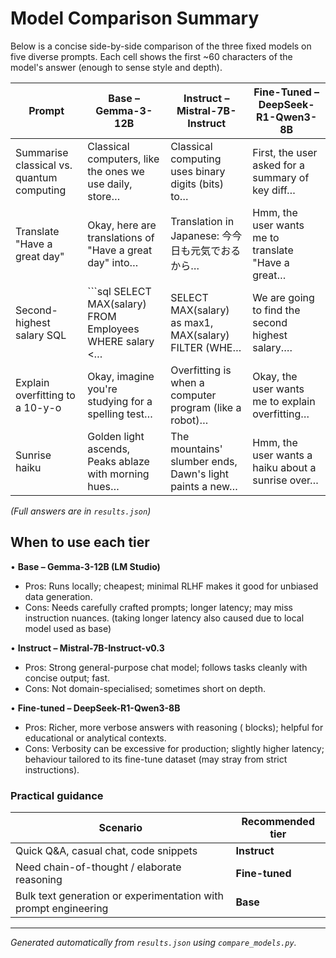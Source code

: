 # Model Comparison Summary

Below is a concise side-by-side comparison of the three fixed models on five diverse prompts. Each cell shows the first ~60 characters of the model's answer (enough to sense style and depth).

| Prompt | Base – Gemma-3-12B | Instruct – Mistral-7B-Instruct | Fine-Tuned – DeepSeek-R1-Qwen3-8B |
| --- | --- | --- | --- |
| Summarise classical vs. quantum computing | Classical computers, like the ones we use daily, store… | Classical computing uses binary digits (bits) to… | <think> First, the user asked for a summary of key diff… |
| Translate "Have a great day" | Okay, here are translations of "Have a great day" into… | Translation in Japanese: 今今日も元気でおるから… | <think> Hmm, the user wants me to translate "Have a great… |
| Second-highest salary SQL | ```sql SELECT MAX(salary) FROM Employees WHERE salary <… | SELECT MAX(salary) as max1, MAX(salary) FILTER (WHE… | <think> We are going to find the second highest salary.… |
| Explain overfitting to a 10-y-o | Okay, imagine you're studying for a spelling test… | Overfitting is when a computer program (like a robot)… | <think> Okay, the user wants me to explain overfitting… |
| Sunrise haiku | Golden light ascends, Peaks ablaze with morning hues… | The mountains' slumber ends, Dawn's light paints a new… | <think> Hmm, the user wants a haiku about a sunrise over… |

*(Full answers are in `results.json`)*

## When to use each tier

• **Base – Gemma-3-12B (LM Studio)**
  * Pros: Runs locally; cheapest; minimal RLHF makes it good for unbiased data generation.
  * Cons: Needs carefully crafted prompts; longer latency; may miss instruction nuances. (taking longer latency also caused due to local model used as base)

• **Instruct – Mistral-7B-Instruct-v0.3**
  * Pros: Strong general-purpose chat model; follows tasks cleanly with concise output; fast.
  * Cons: Not domain-specialised; sometimes short on depth.

• **Fine-tuned – DeepSeek-R1-Qwen3-8B**
  * Pros: Richer, more verbose answers with reasoning (**<think>** blocks); helpful for educational or analytical contexts.
  * Cons: Verbosity can be excessive for production; slightly higher latency; behaviour tailored to its fine-tune dataset (may stray from strict instructions).

### Practical guidance

| Scenario | Recommended tier |
| --- | --- |
| Quick Q&A, casual chat, code snippets | **Instruct** |
| Need chain-of-thought / elaborate reasoning | **Fine-tuned** |
| Bulk text generation or experimentation with prompt engineering | **Base** |

---

*Generated automatically from `results.json` using `compare_models.py`.* 